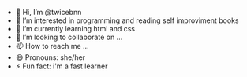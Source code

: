 - 👋 Hi, I’m @twicebnn
- 👀 I’m interested in programming and reading self improviment books
- 🌱 I’m currently learning html and css
- 💞️ I’m looking to collaborate on ...
- 📫 How to reach me ...
- 😄 Pronouns: she/her
- ⚡ Fun fact: i'm a fast learner

<!---
twicebnn/twicebnn is a ✨ special ✨ repository because its `README.md` (this file) appears on your GitHub profile.
You can click the Preview link to take a look at your changes.
--->
